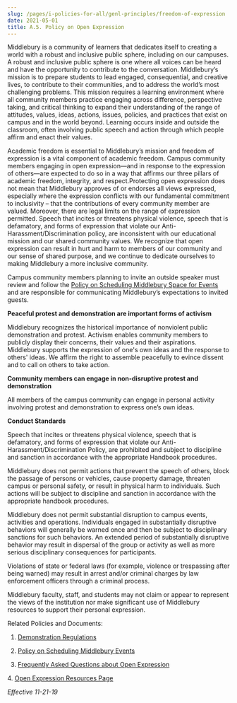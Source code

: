 ```yaml
---
slug: /pages/i-policies-for-all/genl-principles/freedom-of-expression
date: 2021-05-01
title: A.5. Policy on Open Expression
---
```


Middlebury is a community of learners that dedicates itself to creating a world with a robust and inclusive public sphere, including on our campuses. A robust and inclusive public sphere is one where all voices can be heard and have the opportunity to contribute to the conversation. Middlebury’s mission is to prepare students to lead engaged, consequential, and creative lives, to contribute to their communities, and to address the world’s most challenging problems. This mission requires a learning environment where all community members practice engaging across difference, perspective taking, and critical thinking to expand their understanding of the range of attitudes, values, ideas, actions, issues, policies, and practices that exist on campus and in the world beyond. Learning occurs inside and outside the classroom, often involving public speech and action through which people affirm and enact their values.

Academic freedom is essential to Middlebury’s mission and freedom of expression is a vital component of academic freedom. Campus community members engaging in open expression—and in response to the expression of others—are expected to do so in a way that affirms our three pillars of academic freedom, integrity, and respect.Protecting open expression does not mean that Middlebury approves of or endorses all views expressed, especially where the expression conflicts with our fundamental commitment to inclusivity – that the contributions of every community member are valued. Moreover, there are legal limits on the range of expression permitted. Speech that incites or threatens physical violence, speech that is defamatory, and forms of expression that violate our Anti-Harassment/Discrimination policy, are inconsistent with our educational mission and our shared community values. We recognize that open expression can result in hurt and harm to members of our community and our sense of shared purpose, and we continue to dedicate ourselves to making Middlebury a more inclusive community.

Campus community members planning to invite an outside speaker must review and follow the [Policy on Scheduling Middlebury Space for Events](/pages/i-policies-for-all/appropriate-use/d-7-policy-on-scheduling-middlebury-space-for-events) and are responsible for communicating Middlebury’s expectations to invited guests.

**Peaceful protest and demonstration are important forms of activism**

Middlebury recognizes the historical importance of nonviolent public demonstration and protest. Activism enables community members to publicly display their concerns, their values and their aspirations. Middlebury supports the expression of one's own ideas and the response to others' ideas. We affirm the right to assemble peacefully to evince dissent and to call on others to take action.

**Community members can engage in non-disruptive protest and demonstration**

All members of the campus community can engage in personal activity involving protest and demonstration to express one’s own ideas. 

**Conduct Standards**

Speech that incites or threatens physical violence, speech that is defamatory, and forms of expression that violate our Anti-Harassment/Discrimination Policy, are prohibited and subject to discipline and sanction in accordance with the appropriate Handbook procedures.

Middlebury does not permit actions that prevent the speech of others, block the passage of persons or vehicles, cause property damage, threaten campus or personal safety, or result in physical harm to individuals. Such actions will be subject to discipline and sanction in accordance with the appropriate handbook procedures.

Middlebury does not permit substantial disruption to campus events, activities and operations. Individuals engaged in substantially disruptive behaviors will generally be warned once and then be subject to disciplinary sanctions for such behaviors. An extended period of substantially disruptive behavior may result in dispersal of the group or activity as well as more serious disciplinary consequences for participants.

Violations of state or federal laws (for example, violence or trespassing after being warned) may result in arrest and/or criminal charges by law enforcement officers through a criminal process.

Middlebury faculty, staff, and students may not claim or appear to represent the views of the institution nor make significant use of Middlebury resources to support their personal expression.

Related Policies and Documents:

1. [Demonstration Regulations](/pages/i-policies-for-all/health-safety/demonst-protests)

2. [Policy on Scheduling Middlebury Events](/pages/i-policies-for-all/appropriate-use/d-7-policy-on-scheduling-middlebury-space-for-events)

3. [Frequently Asked Questions about Open Expression](https://www.middlebury.edu/about/open-expression/faqs)

4. [Open Expression Resources Page](https://www.middlebury.edu/about/open-expression/speech-inclusion-resources)

_Effective 11-21-19_
